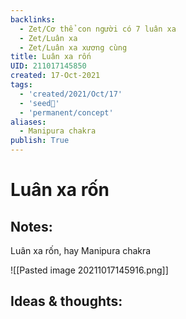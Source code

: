 ```yaml
---
backlinks:
  - Zet/Cơ thể con người có 7 luân xa
  - Zet/Luân xa
  - Zet/Luân xa xương cùng
title: Luân xa rốn
UID: 211017145850
created: 17-Oct-2021
tags:
  - 'created/2021/Oct/17'
  - 'seed🥜'
  - 'permanent/concept'
aliases:
  - Manipura chakra
publish: True
---
```

# Luân xa rốn

## Notes:
Luân xa rốn, hay Manipura chakra

![[Pasted image 20211017145916.png]]

## Ideas & thoughts:


